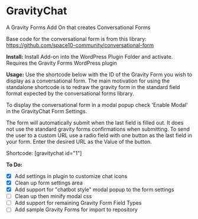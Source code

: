 # GravityChat
A Gravity Forms Add On that creates Conversational Forms

Base code for the conversational form is from this library:
https://github.com/space10-community/conversational-form


__Install:__ Install Add-on into the WordPress Plugin Folder and activate.
Requires the Gravity Forms WordPress plugin

__Usage:__
Use the shortcode below with the ID of the Gravity Form you wish to display as a conversational form. The main motivation for using the standalone shortcode is to redraw the gravity form in the standard field format expected by the conversational forms library.

To display the conversational form in a modal popup check 'Enable Modal' in the GravityChat Form Settings. 

The form will automatically submit when the last field is filled out. It does not use the standard gravity forms confirmations when submitting.
To send the user to a custom URL use a radio field with one button as the last field in your form. Enter the desired URL as the Value of the button.

Shortcode: [gravitychat id="1"]


__To Do:__

- [x] Add settings in plugin to customize chat icons
- [x] Clean up form settings area
- [x] Add support for "chatbot style" modal popup to the form settings
- [ ] Clean up then minify modal css
- [ ] Add support for remaining Gravity Form Field Types
- [ ] Add sample Gravity Forms for import to repository

